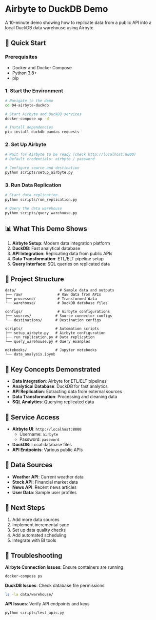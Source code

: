 # Airbyte to DuckDB Demo

A 10-minute demo showing how to replicate data from a public API into a local DuckDB data warehouse using Airbyte.

## 🚀 Quick Start

### Prerequisites
- Docker and Docker Compose
- Python 3.8+
- pip

### 1. Start the Environment
```bash
# Navigate to the demo
cd 04-airbyte-duckdb

# Start Airbyte and DuckDB services
docker-compose up -d

# Install dependencies
pip install duckdb pandas requests
```

### 2. Set Up Airbyte
```bash
# Wait for Airbyte to be ready (check http://localhost:8000)
# Default credentials: airbyte / password

# Configure source and destination
python scripts/setup_airbyte.py
```

### 3. Run Data Replication
```bash
# Start data replication
python scripts/run_replication.py

# Query the data warehouse
python scripts/query_warehouse.py
```

## 📊 What This Demo Shows

1. **Airbyte Setup**: Modern data integration platform
2. **DuckDB**: Fast analytical database
3. **API Integration**: Replicating data from public APIs
4. **Data Transformation**: ETL/ELT pipeline setup
5. **Query Interface**: SQL queries on replicated data

## 📁 Project Structure

```
data/                    # Sample data and outputs
├── raw/                # Raw data from APIs
├── processed/          # Transformed data
└── warehouse/          # DuckDB database files

configs/                # Airbyte configurations
├── sources/           # Source connector configs
└── destinations/      # Destination configs

scripts/               # Automation scripts
├── setup_airbyte.py   # Airbyte configuration
├── run_replication.py # Data replication
└── query_warehouse.py # Query examples

notebooks/             # Jupyter notebooks
└── data_analysis.ipynb
```

## 🎯 Key Concepts Demonstrated

- **Data Integration**: Airbyte for ETL/ELT pipelines
- **Analytical Database**: DuckDB for fast analytics
- **API Replication**: Extracting data from external sources
- **Data Transformation**: Processing and cleaning data
- **SQL Analytics**: Querying replicated data

## 🔗 Service Access

- **Airbyte UI**: `http://localhost:8000`
  - Username: `airbyte`
  - Password: `password`
- **DuckDB**: Local database files
- **API Endpoints**: Various public APIs

## 🚀 Data Sources

- **Weather API**: Current weather data
- **Stock API**: Financial market data
- **News API**: Recent news articles
- **User Data**: Sample user profiles

## 🚀 Next Steps

1. Add more data sources
2. Implement incremental sync
3. Set up data quality checks
4. Add automated scheduling
5. Integrate with BI tools

## 🐛 Troubleshooting

**Airbyte Connection Issues**: Ensure containers are running
```bash
docker-compose ps
```

**DuckDB Issues**: Check database file permissions
```bash
ls -la data/warehouse/
```

**API Issues**: Verify API endpoints and keys
```bash
python scripts/test_apis.py
``` 